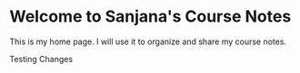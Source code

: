 # Welcome to Sanjana's Course Notes

This is my home page. I will use it to organize and share my course notes.

Testing Changes